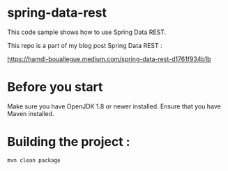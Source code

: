 # spring-data-rest

This code sample shows how to use Spring Data REST.

This repo is a part of my blog post Spring Data REST :

https://hamdi-bouallegue.medium.com/spring-data-rest-d1761f934b1b

# Before you start
Make sure you have OpenJDK 1.8 or newer installed.
Ensure that you have Maven installed.

# Building the project :
 ```
mvn clean package
 ```
